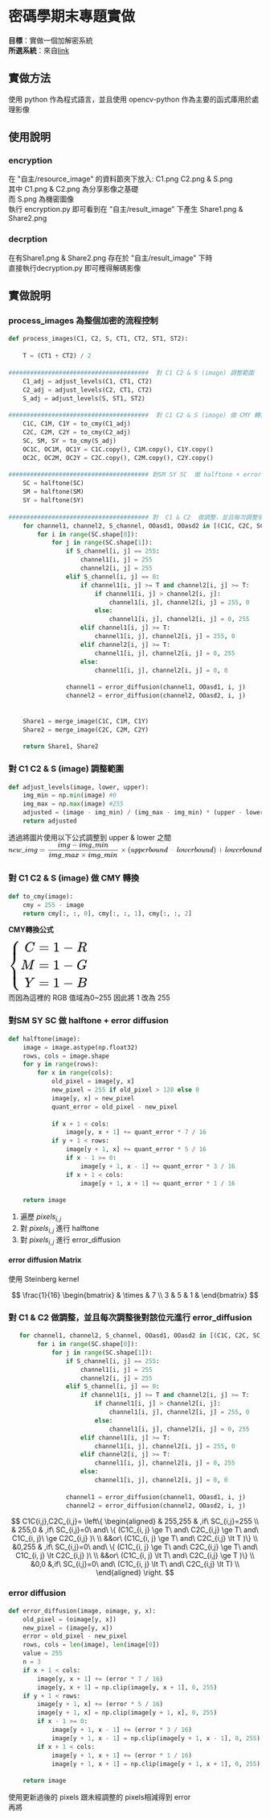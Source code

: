 # 密碼學期末專題實做

**目標**：實做一個加解密系統\
**所選系統**：來自[link](https://cccisa.ccisa.org.tw/article/view/1901/0#:~:text=%E5%82%B3%E7%B5%B1%E7%9A%84%E5%8A%A0%E5%AF%86%E6%B3%95%E9%9C%80%E8%A6%81,%E9%9A%B1%E8%97%8F%E7%9A%84%E6%A9%9F%E5%AF%86%E8%A8%8A%E6%81%AF%E3%80%82)

## 實做方法

使用 python 作為程式語言，並且使用 opencv-python 作為主要的函式庫用於處理影像

## 使用說明
### encryption
在 "自主/resource_image" 的資料節夾下放入: C1.png C2.png & S.png\
其中 C1.png & C2.png 為分享影像之基礎\
而 S.png 為機密圖像\
執行 encryption.py 即可看到在  "自主/result_image" 下產生 Share1.png & Share2.png

### decrption
在有Share1.png & Share2.png 存在於 "自主/result_image" 下時\
直接執行decryption.py 即可穫得解碼影像

## 實做說明 


### process_images 為整個加密的流程控制

```python
def process_images(C1, C2, S, CT1, CT2, ST1, ST2):

    T = (CT1 + CT2) / 2

#######################################  對 C1 C2 & S (image) 調整範圍 
    C1_adj = adjust_levels(C1, CT1, CT2)
    C2_adj = adjust_levels(C2, CT1, CT2)
    S_adj = adjust_levels(S, ST1, ST2)

#######################################  對 C1 C2 & S (image) 做 CMY 轉換 
    C1C, C1M, C1Y = to_cmy(C1_adj)
    C2C, C2M, C2Y = to_cmy(C2_adj)
    SC, SM, SY = to_cmy(S_adj)
    OC1C, OC1M, OC1Y = C1C.copy(), C1M.copy(), C1Y.copy()
    OC2C, OC2M, OC2Y = C2C.copy(), C2M.copy(), C2Y.copy()

####################################### 對SM SY SC  做 halftone + error diffusion 
    SC = halftone(SC)
    SM = halftone(SM)
    SY = halftone(SY)

####################################### 對  C1 & C2  做調整，並且每次調整後對該位元進行 error_diffusion  
    for channel1, channel2, S_channel, OOasd1, OOasd2 in [(C1C, C2C, SC, OC1C, OC2C), (C1M, C2M, SM, OC1M, OC2M), (C1Y, C2Y, SY, OC1Y, OC2Y)]:
        for i in range(SC.shape[0]):
            for j in range(SC.shape[1]):
                if S_channel[i, j] == 255:
                    channel1[i, j] = 255
                    channel2[i, j] = 255
                elif S_channel[i, j] == 0:
                    if channel1[i, j] >= T and channel2[i, j] >= T:
                        if channel1[i, j] > channel2[i, j]:
                            channel1[i, j], channel2[i, j] = 255, 0
                        else:
                            channel1[i, j], channel2[i, j] = 0, 255
                    elif channel1[i, j] >= T:
                        channel1[i, j], channel2[i, j] = 255, 0
                    elif channel2[i, j] >= T:
                        channel1[i, j], channel2[i, j] = 0, 255
                    else:
                        channel1[i, j], channel2[i, j] = 0, 0
            
                channel1 = error_diffusion(channel1, OOasd1, i, j)
                channel2 = error_diffusion(channel2, OOasd2, i, j)


    Share1 = merge_image(C1C, C1M, C1Y)
    Share2 = merge_image(C2C, C2M, C2Y)

    return Share1, Share2
```


### 對 C1 C2 & S (image) 調整範圍  

```python
def adjust_levels(image, lower, upper):
    img_min = np.min(image) #0
    img_max = np.max(image) #255
    adjusted = (image - img_min) / (img_max - img_min) * (upper - lower) + lower
    return adjusted
```

透過將圖片使用以下公式調整到 upper & lower 之間
![function](markdown_image/QianJianTec1718437690831.svg)


### 對 C1 C2 & S (image) 做 CMY 轉換 

```python
def to_cmy(image):
    cmy = 255 - image
    return cmy[:, :, 0], cmy[:, :, 1], cmy[:, :, 2]
```


**CMY轉換公式**

![alt text](markdown_image/QianJianTec1718438401070.svg)\
而因為這裡的 RGB 值域為0~255 因此將 1 改為 255  

### 對SM SY SC  做 halftone + error diffusion 

```python 
def halftone(image):
    image = image.astype(np.float32)
    rows, cols = image.shape
    for y in range(rows):
        for x in range(cols):
            old_pixel = image[y, x]
            new_pixel = 255 if old_pixel > 128 else 0
            image[y, x] = new_pixel
            quant_error = old_pixel - new_pixel

            if x + 1 < cols:
                image[y, x + 1] += quant_error * 7 / 16
            if y + 1 < rows:
                image[y + 1, x] += quant_error * 5 / 16
                if x - 1 >= 0:
                    image[y + 1, x - 1] += quant_error * 3 / 16
                if x + 1 < cols:
                    image[y + 1, x + 1] += quant_error * 1 / 16

    return image
```
1.  遍歷 $pixels_{i,j}$ 
2. 對 $pixels_{i,j}$ 進行 halftone
3. 對 $pixels_{i,j}$ 進行 error_diffusion


#### error diffusion Matrix
使用 Steinberg kernel

$$
\frac{1}{16}
\begin{bmatrix}
  & \times & 7 \\
 3 & 5 & 1 &
\end{bmatrix}
$$

###  對  C1 & C2  做調整，並且每次調整後對該位元進行 error_diffusion  
```python
   for channel1, channel2, S_channel, OOasd1, OOasd2 in [(C1C, C2C, SC, OC1C, OC2C), (C1M, C2M, SM, OC1M, OC2M), (C1Y, C2Y, SY, OC1Y, OC2Y)]:
        for i in range(SC.shape[0]):
            for j in range(SC.shape[1]):
                if S_channel[i, j] == 255:
                    channel1[i, j] = 255
                    channel2[i, j] = 255
                elif S_channel[i, j] == 0:
                    if channel1[i, j] >= T and channel2[i, j] >= T:
                        if channel1[i, j] > channel2[i, j]:
                            channel1[i, j], channel2[i, j] = 255, 0
                        else:
                            channel1[i, j], channel2[i, j] = 0, 255
                    elif channel1[i, j] >= T:
                        channel1[i, j], channel2[i, j] = 255, 0
                    elif channel2[i, j] >= T:
                        channel1[i, j], channel2[i, j] = 0, 255
                    else:
                        channel1[i, j], channel2[i, j] = 0, 0

                channel1 = error_diffusion(channel1, OOasd1, i, j)
                channel2 = error_diffusion(channel2, OOasd2, i, j)
```

$$ 
C1C{i,j},C2C_{i,j}=
\left\{
\begin{aligned}
& 255,255 
& ,if\  SC_{i,j}=255
\\
& 255,0 
& ,if\  SC_{i,j}=0\ and\ \{ (C1C_{i, j} \ge T\ and\ C2C_{i,j} \ge T\ and\ C1C_{i, j}\ \ge C2C_{i,j}  )\ \\
&&or\ (C1C_{i, j} \ge T\ and\  C2C_{i,j} \lt T )\}
\\
&0,255
& ,if\  SC_{i,j}=0\ and\ \{ (C1C_{i, j} \ge T\ and\ C2C_{i,j} \ge T\ and\ C1C_{i, j} \lt C2C_{i,j}  )\ \\
&&or\ (C1C_{i, j} \lt T\ and\  C2C_{i,j} \ge T )\}
\\
&0,0
&,if\  SC_{i,j}=0\ and\  (C1C_{i, j} \lt T\ and\ C2C_{i,j} \lt T)
\\
\end{aligned}
\right.
$$

### error diffusion
```python
def error_diffusion(image, oimage, y, x):
    old_pixel = (oimage[y, x])
    new_pixel = (image[y, x])
    error = old_pixel - new_pixel
    rows, cols = len(image), len(image[0])
    value = 255
    n = 3
    if x + 1 < cols:
        image[y, x + 1] += (error * 7 / 16)
        image[y, x + 1] = np.clip(image[y, x + 1], 0, 255)
    if y + 1 < rows:
        image[y + 1, x] += (error * 5 / 16)
        image[y + 1, x] = np.clip(image[y + 1, x], 0, 255)
        if x - 1 >= 0:
            image[y + 1, x - 1] += (error * 3 / 16)
            image[y + 1, x - 1] = np.clip(image[y + 1, x - 1], 0, 255)
        if x + 1 < cols:
            image[y + 1, x + 1] += (error * 1 / 16)
            image[y + 1, x + 1] = np.clip(image[y + 1, x + 1], 0, 255)

    return image
```
使用更新過後的 pixels 跟未經調整的 pixels相減得到 error \
再將

